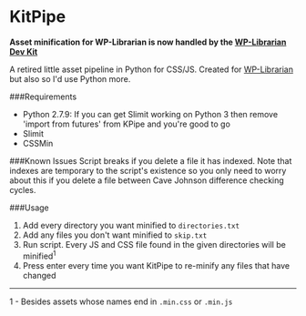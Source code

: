 # KitPipe

**Asset minification for WP-Librarian is now handled by the [WP-Librarian Dev Kit](https://github.com/kittsville/WP-Librarian-Dev-Kit)**

A retired little asset pipeline in Python for CSS/JS. Created for [WP-Librarian](https://github.com/kittsville/WP-Librarian) but also so I'd use Python more.

###Requirements
- Python 2.7.9: If you can get Slimit working on Python 3 then remove 'import from futures' from KPipe and you're good to go
- Slimit
- CSSMin

###Known Issues
Script breaks if you delete a file it has indexed. Note that indexes are temporary to the script's existence so you only need to worry about this if you delete a file between Cave Johnson difference checking cycles.

###Usage
1. Add every directory you want minified to `directories.txt`
2. Add any files you don't want minified to `skip.txt`
3. Run script. Every JS and CSS file found in the given directories will be minified<sup>1</sup>
4. Press enter every time you want KitPipe to re-minify any files that have changed

---

1 - Besides assets whose names end in `.min.css` or `.min.js`
